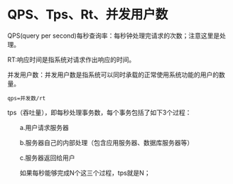 # QPS、Tps、Rt、并发用户数

QPS(query per second)每秒查询率：每秒钟处理完请求的次数；注意这里是处理。



RT:响应时间是指系统对请求作出响应的时间。



并发用户数：并发用户数是指系统可以同时承载的正常使用系统功能的用户的数量。

```
qps=并发数/rt
```





tps（吞吐量），即每秒处理事务数，每个事务包括了如下3个过程：

　　a.用户请求服务器

　　b.服务器自己的内部处理（包含应用服务器、数据库服务器等）

　　c.服务器返回给用户

　　如果每秒能够完成N个这三个过程，tps就是N；

